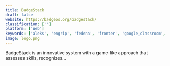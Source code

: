 ```yaml
---
title: BadgeStack
draft: false 
website: https://badgeos.org/badgestack/
classification: ['']
platform: ['Web']
keywords: ['aleks', 'engrip', 'fedena', 'fronter', 'google_classroom', 'managebac', 'moodle', 'neo_lms', 'openolat', 'praxischool', 'relate', 'schoolrack', 'planeths', 'schoology']
image: logo.png
---
```

BadgeStack is an innovative system with a game-like approach that assesses skills, recognizes...